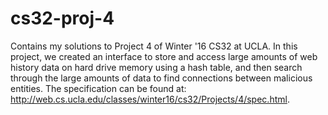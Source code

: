 # cs32-proj-4
Contains my solutions to Project 4 of Winter '16 CS32 at UCLA. In this project, we created an interface to store and access large amounts of web history data on hard drive memory using a hash table, and then search through the large amounts of data to find connections between malicious entities. The specification can be found at: http://web.cs.ucla.edu/classes/winter16/cs32/Projects/4/spec.html.
